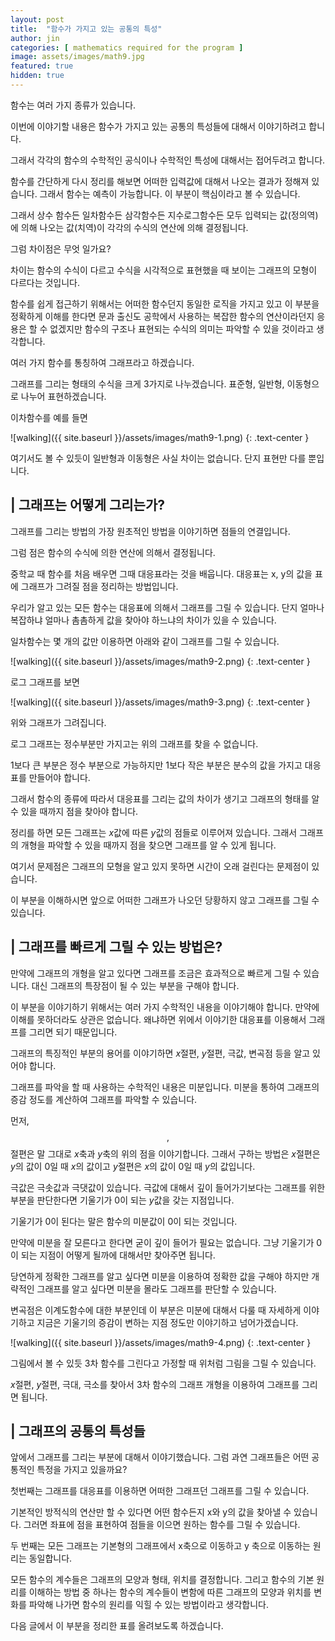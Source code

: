 ```yaml
---
layout: post
title:  "함수가 가지고 있는 공통의 특성"
author: jin
categories: [ mathematics required for the program ]
image: assets/images/math9.jpg
featured: true
hidden: true
---
```

함수는 여러 가지 종류가 있습니다.

이번에 이야기할 내용은 함수가 가지고 있는 공통의 특성들에 대해서 이야기하려고 합니다.

그래서 각각의 함수의 수학적인 공식이나 수학적인 특성에 대해서는 접어두려고 합니다.

함수를 간단하게 다시 정리를 해보면 어떠한 입력값에 대해서 나오는 결과가 정해져 있습니다. 그래서 함수는 예측이 가능합니다. 이 부분이 핵심이라고 볼 수 있습니다.

그래서 상수 함수든 일차함수든 삼각함수든 지수로그함수든 모두 입력되는 값(정의역)에 의해 나오는 값(치역)이 각각의 수식의 연산에 의해 결정됩니다.

그럼 차이점은 무엇 일가요? 

차이는 함수의 수식이 다르고 수식을 시각적으로 표현했을 때 보이는 그래프의 모형이 다르다는 것입니다.

함수를 쉽게 접근하기 위해서는 어떠한 함수던지 동일한 로직을 가지고 있고 이 부분을 정확하게 이해를 한다면 문과 출신도 공학에서 사용하는 복잡한 함수의 연산이라던지 응용은 할 수 없겠지만 함수의 구조나 표현되는 수식의 의미는 파악할 수 있을 것이라고 생각합니다.



여러 가지 함수를 통칭하여 그래프라고 하겠습니다.

그래프를 그리는 형태의 수식을 크게 3가지로 나누겠습니다. 표준형, 일반형, 이동형으로 나누어 표현하겠습니다.

이차함수를 예를 들면

![walking]({{ site.baseurl }}/assets/images/math9-1.png)
{: .text-center }

여기서도 볼 수 있듯이 일반형과 이동형은 사실 차이는 없습니다. 단지 표현만 다를 뿐입니다.



## | 그래프는 어떻게 그리는가?

그래프를 그리는 방법의 가장 원초적인 방법을 이야기하면 점들의 연결입니다.

그럼 점은 함수의 수식에 의한 연산에 의해서 결정됩니다.

중학교 때 함수를 처음 배우면 그때 대응표라는 것을 배웁니다. 대응표는 x, y의 값을 표에 그래프가 그려질 점을 정리하는 방법입니다.

우리가 알고 있는 모든 함수는 대응표에 의해서 그래프를 그릴 수 있습니다. 단지 얼마나 복잡하냐 얼마나 촘촘하게 값을 찾아야 하느냐의 차이가 있을 수 있습니다.

일차함수는 몇 개의 값만 이용하면 아래와 같이 그래프를 그릴 수 있습니다.

![walking]({{ site.baseurl }}/assets/images/math9-2.png)
{: .text-center }

로그 그래프를 보면

![walking]({{ site.baseurl }}/assets/images/math9-3.png)
{: .text-center }

위와 그래프가 그려집니다. 

로그 그래프는 정수부분만 가지고는 위의 그래프를 찾을 수 없습니다.

1보다 큰 부분은 정수 부분으로 가능하지만 1보다 작은 부분은 분수의 값을 가지고 대응표를 만들어야 합니다.

그래서 함수의 종류에 따라서 대응표를 그리는 값의 차이가 생기고 그래프의 형태를 알 수 있을 때까지 점을 찾아야 합니다.

정리를 하면 모든 그래프는 $x$값에 따른 $y$값의 점들로 이루어져 있습니다. 그래서 그래프의 개형을 파악할 수 있을 때까지 점을 찾으면 그래프를 알 수 있게 됩니다.

여기서 문제점은 그래프의 모형을 알고 있지 못하면 시간이 오래 걸린다는 문제점이 있습니다.

이 부분을 이해하시면 앞으로 어떠한 그래프가 나오던 당황하지 않고 그래프를 그릴 수 있습니다. 



## | 그래프를 빠르게 그릴 수 있는 방법은?

만약에 그래프의 개형을 알고 있다면 그래프를 조금은 효과적으로 빠르게 그릴 수 있습니다. 대신 그래프의 특장점이 될 수 있는 부분을 구해야 합니다.

이 부분을 이야기하기 위해서는 여러 가지 수학적인 내용을 이야기해야 합니다. 만약에 이해를 못하더라도 상관은 없습니다. 왜냐하면 위에서 이야기한 대응표를 이용해서 그래프를 그리면 되기 때문입니다.

그래프의 특징적인 부분의 용어를 이야기하면 $x$절편, $y$절편, 극값, 변곡점 등을 알고 있어야 합니다.

그래프를 파악을 할 때 사용하는 수학적인 내용은 미분입니다. 미분을 통하여 그래프의 증감 정도를 계산하여 그래프를 파악할 수 있습니다.

먼저, $$, $$절편은 말 그대로 $x$축과 $y$축의 위의 점을 이야기합니다. 그래서 구하는 방법은 $x$절편은 $y$의 값이 0일 때 $x$의 값이고 $y$절편은 $x$의 값이 0일 때 $y$의 값입니다.

극값은 극솟값과 극댓값이 있습니다. 극값에 대해서 깊이 들어가기보다는 그래프를 위한 부분을 판단한다면 기울기가 0이 되는 $y$값을 갖는 지점입니다.

기울기가 0이 된다는 말은 함수의 미분값이 0이 되는 것입니다. 

만약에 미분을 잘 모른다고 한다면 굳이 깊이 들어가 필요는 없습니다. 그냥 기울기가 0이 되는 지점이 어떻게 될까에 대해서만 찾아주면 됩니다.

당연하게 정확한 그래프를 알고 싶다면 미분을 이용하여 정확한 값을 구해야 하지만 개략적인 그래프를 알고 싶다면 미분을 몰라도 그래프를 판단할 수 있습니다.

변곡점은 이계도함수에 대한 부분인데 이 부분은 미분에 대해서 다룰 때 자세하게 이야기하고 지금은 기울기의 증감이 변하는 지점 정도만 이야기하고 넘어가겠습니다.

![walking]({{ site.baseurl }}/assets/images/math9-4.png)
{: .text-center }

그림에서 볼 수 있듯 3차 함수를 그린다고 가정할 때 위처럼 그림을 그릴 수 있습니다.

 $x$절편, $y$절편, 극대, 극소를 찾아서 3차 함수의 그래프 개형을 이용하여 그래프를 그리면 됩니다.



## | 그래프의 공통의 특성들
앞에서 그래프를 그리는 부분에 대해서 이야기했습니다. 그럼 과연 그래프들은 어떤 공통적인 특정을 가지고 있을까요?

첫번째는 그래프를 대응표를 이용하면 어떠한 그래프던 그래프를 그릴 수 있습니다.

기본적인 방적식의 연산만 할 수 있다면 어떤 함수든지 x와 y의 값을 찾아낼 수 있습니다. 그러면 좌표에 점을 표현하여 점들을 이으면 원하는 함수를 그릴 수 있습니다.

두 번째는 모든 그래프는 기본형의 그래프에서 x축으로 이동하고 y 축으로 이동하는 원리는 동일합니다.

모든 함수의 계수들은 그래프의 모양과 형태, 위치를 결정합니다. 그리고 함수의 기본 원리를 이해하는 방법 중 하나는 함수의 계수들이 변함에 따른 그래프의 모양과 위치를 변화를 파악해 나가면 함수의 원리를 익힐 수 있는 방법이라고 생각합니다.

다음 글에서 이 부분을 정리한 표를 올려보도록 하겠습니다.